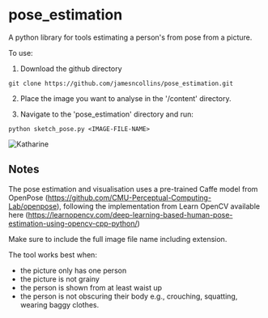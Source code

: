 pose_estimation
==============

A python library for tools estimating a person's from pose from a picture. 

To use: 

1. Download the github directory

```
git clone https://github.com/jamesncollins/pose_estimation.git
```

2. Place the image you want to analyse in the '/content' directory. 

3. Navigate to the 'pose_estimation' directory and run:

```
python sketch_pose.py <IMAGE-FILE-NAME>
```

![Katharine](https://github.com/jamesncollins/pose_estimation/blob/content/katharine.png?raw=true)



## Notes

The pose estimation and visualisation uses a pre-trained Caffe model from OpenPose (https://github.com/CMU-Perceptual-Computing-Lab/openpose), following the implementation from Learn OpenCV available here (https://learnopencv.com/deep-learning-based-human-pose-estimation-using-opencv-cpp-python/)

Make sure to include the full image file name including extension. 

The tool works best when: 
- the picture only has one person
- the picture is not grainy
- the person is shown from at least waist up
- the person is not obscuring their body e.g., crouching, squatting, wearing baggy clothes. 

